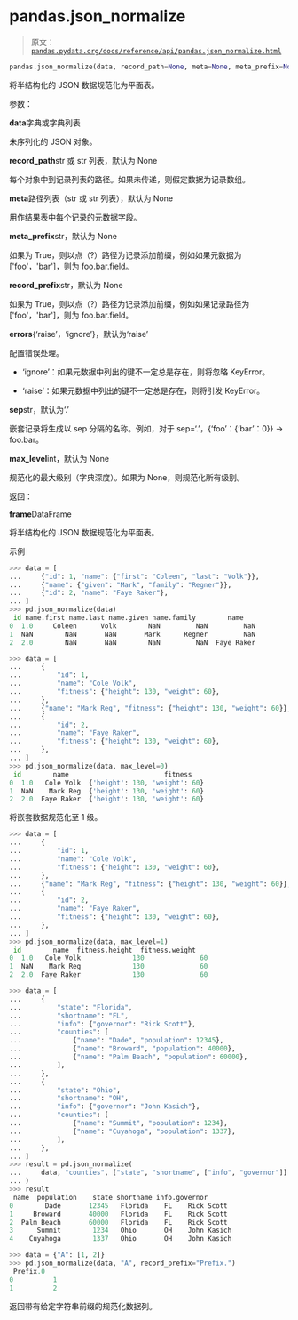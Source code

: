 # pandas.json_normalize

> 原文：[`pandas.pydata.org/docs/reference/api/pandas.json_normalize.html`](https://pandas.pydata.org/docs/reference/api/pandas.json_normalize.html)

```py
pandas.json_normalize(data, record_path=None, meta=None, meta_prefix=None, record_prefix=None, errors='raise', sep='.', max_level=None)
```

将半结构化的 JSON 数据规范化为平面表。

参数：

**data**字典或字典列表

未序列化的 JSON 对象。

**record_path**str 或 str 列表，默认为 None

每个对象中到记录列表的路径。如果未传递，则假定数据为记录数组。

**meta**路径列表（str 或 str 列表），默认为 None

用作结果表中每个记录的元数据字段。

**meta_prefix**str，默认为 None

如果为 True，则以点（?）路径为记录添加前缀，例如如果元数据为['foo'，'bar']，则为 foo.bar.field。

**record_prefix**str，默认为 None

如果为 True，则以点（?）路径为记录添加前缀，例如如果记录路径为['foo'，'bar']，则为 foo.bar.field。

**errors**{‘raise’，‘ignore’}，默认为‘raise’

配置错误处理。

+   ‘ignore’：如果元数据中列出的键不一定总是存在，则将忽略 KeyError。

+   ‘raise’：如果元数据中列出的键不一定总是存在，则将引发 KeyError。

**sep**str，默认为‘.’

嵌套记录将生成以 sep 分隔的名称。例如，对于 sep=‘.’，{‘foo’：{‘bar’：0}} -> foo.bar。

**max_level**int，默认为 None

规范化的最大级别（字典深度）。如果为 None，则规范化所有级别。

返回：

**frame**DataFrame

将半结构化的 JSON 数据规范化为平面表。

示例

```py
>>> data = [
...     {"id": 1, "name": {"first": "Coleen", "last": "Volk"}},
...     {"name": {"given": "Mark", "family": "Regner"}},
...     {"id": 2, "name": "Faye Raker"},
... ]
>>> pd.json_normalize(data)
 id name.first name.last name.given name.family        name
0  1.0     Coleen      Volk        NaN         NaN         NaN
1  NaN        NaN       NaN       Mark      Regner         NaN
2  2.0        NaN       NaN        NaN         NaN  Faye Raker 
```

```py
>>> data = [
...     {
...         "id": 1,
...         "name": "Cole Volk",
...         "fitness": {"height": 130, "weight": 60},
...     },
...     {"name": "Mark Reg", "fitness": {"height": 130, "weight": 60}},
...     {
...         "id": 2,
...         "name": "Faye Raker",
...         "fitness": {"height": 130, "weight": 60},
...     },
... ]
>>> pd.json_normalize(data, max_level=0)
 id        name                        fitness
0  1.0   Cole Volk  {'height': 130, 'weight': 60}
1  NaN    Mark Reg  {'height': 130, 'weight': 60}
2  2.0  Faye Raker  {'height': 130, 'weight': 60} 
```

将嵌套数据规范化至 1 级。

```py
>>> data = [
...     {
...         "id": 1,
...         "name": "Cole Volk",
...         "fitness": {"height": 130, "weight": 60},
...     },
...     {"name": "Mark Reg", "fitness": {"height": 130, "weight": 60}},
...     {
...         "id": 2,
...         "name": "Faye Raker",
...         "fitness": {"height": 130, "weight": 60},
...     },
... ]
>>> pd.json_normalize(data, max_level=1)
 id        name  fitness.height  fitness.weight
0  1.0   Cole Volk             130              60
1  NaN    Mark Reg             130              60
2  2.0  Faye Raker             130              60 
```

```py
>>> data = [
...     {
...         "state": "Florida",
...         "shortname": "FL",
...         "info": {"governor": "Rick Scott"},
...         "counties": [
...             {"name": "Dade", "population": 12345},
...             {"name": "Broward", "population": 40000},
...             {"name": "Palm Beach", "population": 60000},
...         ],
...     },
...     {
...         "state": "Ohio",
...         "shortname": "OH",
...         "info": {"governor": "John Kasich"},
...         "counties": [
...             {"name": "Summit", "population": 1234},
...             {"name": "Cuyahoga", "population": 1337},
...         ],
...     },
... ]
>>> result = pd.json_normalize(
...     data, "counties", ["state", "shortname", ["info", "governor"]]
... )
>>> result
 name  population    state shortname info.governor
0        Dade       12345   Florida    FL    Rick Scott
1     Broward       40000   Florida    FL    Rick Scott
2  Palm Beach       60000   Florida    FL    Rick Scott
3      Summit        1234   Ohio       OH    John Kasich
4    Cuyahoga        1337   Ohio       OH    John Kasich 
```

```py
>>> data = {"A": [1, 2]}
>>> pd.json_normalize(data, "A", record_prefix="Prefix.")
 Prefix.0
0          1
1          2 
```

返回带有给定字符串前缀的规范化数据列。
